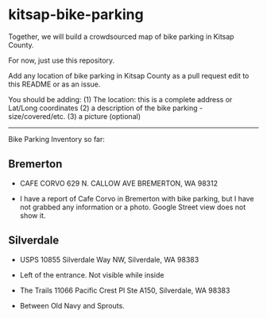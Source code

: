 # kitsap-bike-parking

Together, we will build a crowdsourced map of bike parking in Kitsap County.

For now, just use this repository. 

Add any location of bike parking in Kitsap County as a pull request edit to this README or as an issue. 

You should be adding:
(1) The location: this is a complete address or Lat/Long coordinates
(2) a description of the bike parking - size/covered/etc.
(3) a picture (optional)


------------

Bike Parking Inventory so far:

## Bremerton


* CAFE CORVO  629 N. CALLOW AVE BREMERTON, WA 98312
 - I have a report of Cafe Corvo in Bremerton with bike parking, but I have not grabbed any information or a photo. Google Street view does not show it.

## Silverdale

* USPS 10855 Silverdale Way NW, Silverdale, WA 98383  
 - Left of the entrance. Not visible while inside

* The Trails 11066 Pacific Crest Pl Ste A150, Silverdale, WA 98383
 - Between Old Navy and Sprouts. 


